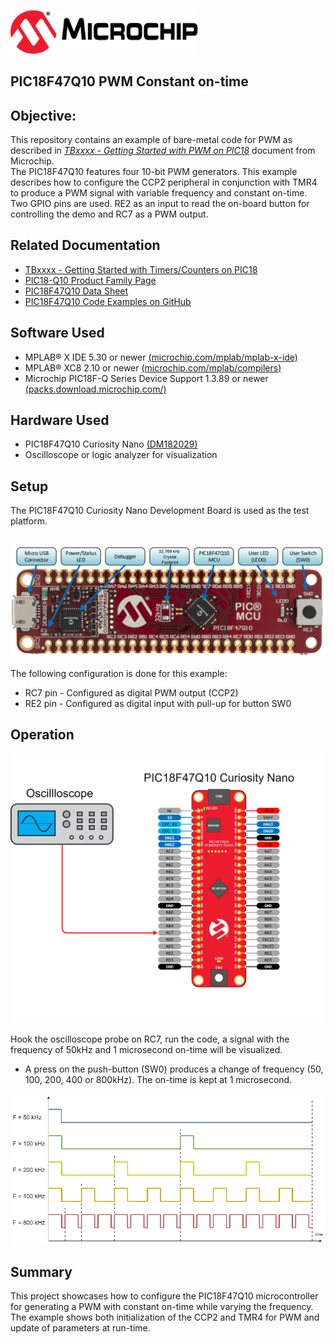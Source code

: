 <div id="readme" class="Box-body readme blob js-code-block-container">
 <article class="markdown-body entry-content p-3 p-md-6" itemprop="This needs to locked down and 'never' changed"><p><a href="https://www.microchip.com" rel="nofollow"><img src="images/Microchip.png" alt="MCHP" width="300";"></a></p>


# PIC18F47Q10 PWM Constant on-time

## Objective:
This repository contains an example of bare-metal code for PWM as described in [*TBxxxx - Getting Started with PWM on PIC18*](https://www.microchip.com/) document from Microchip.
<br>The PIC18F47Q10 features four 10-bit PWM generators. This example describes how to configure the CCP2 peripheral in conjunction with TMR4 to produce a PWM signal with variable frequency and constant on-time.
<br>Two GPIO pins are used. RE2 as an input to read the on-board button for controlling the demo and RC7 as a PWM output.

## Related Documentation
- [TBxxxx - Getting Started with Timers/Counters on PIC18](http://www.microchip.com/)
- [PIC18-Q10 Product Family Page](https://www.microchip.com/design-centers/8-bit/pic-mcus/device-selection/pic18f-q10-product-family)
- [PIC18F47Q10 Data Sheet](http://ww1.microchip.com/downloads/en/DeviceDoc/40002043D.pdf)
- [PIC18F47Q10 Code Examples on GitHub](https://github.com/microchip-pic-avr-examples?q=pic18f47q10-cnano)

## Software Used
- MPLAB® X IDE 5.30 or newer [(microchip.com/mplab/mplab-x-ide)](http://www.microchip.com/mplab/mplab-x-ide)
- MPLAB® XC8 2.10 or newer [(microchip.com/mplab/compilers)](http://www.microchip.com/mplab/compilers)
- Microchip PIC18F-Q Series Device Support 1.3.89 or newer [(packs.download.microchip.com/)](https://packs.download.microchip.com/)

## Hardware Used
- PIC18F47Q10 Curiosity Nano [(DM182029)](https://www.microchip.com/Developmenttools/ProductDetails/DM182029)
- Oscilloscope or logic analyzer for visualization

## Setup
The PIC18F47Q10 Curiosity Nano Development Board is used as the test platform.

<br><img src="images/PIC18F47Q10_CNANO.png" width="600">

The following configuration is done for this example:
- RC7 pin - Configured as digital PWM output (CCP2)
- RE2 pin - Configured as digital input with pull-up for button SW0

## Operation

<img src="images/ct-on-time.png" alt="Hardware Setup"/>

Hook the oscilloscope probe on RC7, run the code, a signal with the frequency of 50kHz and 1 microsecond on-time will be visualized.
- A press on the push-button (SW0) produces a change of frequency (50, 100, 200, 400 or 800kHz). The on-time is kept at 1 microsecond.

<img src="images/on-pwm-timing.png" alt="Timing diagram"/>

## Summary
This project showcases how to configure the PIC18F47Q10 microcontroller for generating a PWM with constant on-time while varying the frequency. The example shows both initialization of the CCP2 and TMR4 for PWM and update of parameters at run-time.
